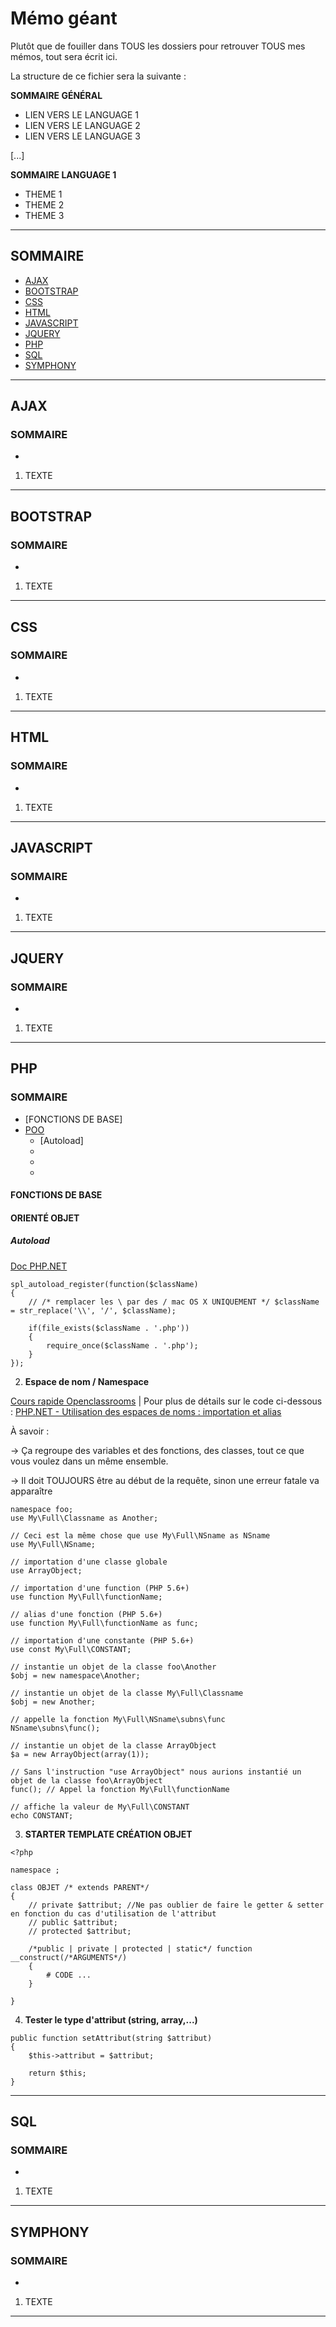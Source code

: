 # Mémo géant

Plutôt que de fouiller dans TOUS les dossiers pour retrouver TOUS mes mémos, tout sera écrit ici. 

La structure de ce fichier sera la suivante : 

**SOMMAIRE GÉNÉRAL**

- LIEN VERS LE LANGUAGE 1
- LIEN VERS LE LANGUAGE 2
- LIEN VERS LE LANGUAGE 3

[...]

**SOMMAIRE LANGUAGE 1**

- THEME 1 
- THEME 2 
- THEME 3


---

## SOMMAIRE

- [AJAX](https://github.com/Piotezaza/CoursNumericall/blob/master/M%C3%A9mo%20g%C3%A9ant.md#ajax)
- [BOOTSTRAP](https://github.com/Piotezaza/CoursNumericall/blob/master/M%C3%A9mo%20g%C3%A9ant.md#bootstrap)
- [CSS](https://github.com/Piotezaza/CoursNumericall/blob/master/M%C3%A9mo%20g%C3%A9ant.md#css)
- [HTML](https://github.com/Piotezaza/CoursNumericall/blob/master/M%C3%A9mo%20g%C3%A9ant.md#html)
- [JAVASCRIPT](https://github.com/Piotezaza/CoursNumericall/blob/master/M%C3%A9mo%20g%C3%A9ant.md#javascript)
- [JQUERY](https://github.com/Piotezaza/CoursNumericall/blob/master/M%C3%A9mo%20g%C3%A9ant.md#jquery)
- [PHP](https://github.com/Piotezaza/CoursNumericall/blob/master/M%C3%A9mo%20g%C3%A9ant.md#php)
- [SQL](https://github.com/Piotezaza/CoursNumericall/blob/master/M%C3%A9mo%20g%C3%A9ant.md#sql)
- [SYMPHONY](https://github.com/Piotezaza/CoursNumericall/blob/master/M%C3%A9mo%20g%C3%A9ant.md#symphony)

---

## AJAX

### SOMMAIRE

- []()

1. TEXTE

---

## BOOTSTRAP

### SOMMAIRE

- []()

1. TEXTE

---

## CSS

### SOMMAIRE

- []()

1. TEXTE

---

## HTML

### SOMMAIRE

- []()

1. TEXTE

---

## JAVASCRIPT

### SOMMAIRE

- []()

1. TEXTE

---

## JQUERY

### SOMMAIRE

- []()

1. TEXTE

---

## PHP

### SOMMAIRE

- [FONCTIONS DE BASE]
- [POO](https://github.com/Piotezaza/CoursNumericall/blob/master/M%C3%A9mo%20g%C3%A9ant.md#orient%C3%89-objet)
    - [Autoload]
    - []()
    - []()
    - []()

#### FONCTIONS DE BASE


#### ORIENTÉ OBJET

##### **Autoload**

[Doc PHP.NET](http://php.net/manual/fr/function.spl-autoload-register.php)

```
spl_autoload_register(function($className)
{
    // /* remplacer les \ par des / mac OS X UNIQUEMENT */ $className = str_replace('\\', '/', $className); 

    if(file_exists($className . '.php'))
    {
        require_once($className . '.php');
    }
});
```
2. **Espace de nom / Namespace**

[Cours rapide Openclassrooms](https://openclassrooms.com/courses/les-espaces-de-noms-namespace) | Pour plus de détails sur le code ci-dessous : [PHP.NET - Utilisation des espaces de noms : importation et alias](http://php.net/manual/fr/language.namespaces.importing.php)

À savoir : 

-> Ça regroupe des variables et des fonctions, des classes, tout ce que vous voulez dans un même ensemble. 

-> Il doit TOUJOURS être au début de la requête, sinon une erreur fatale va apparaître

```
namespace foo;
use My\Full\Classname as Another;

// Ceci est la même chose que use My\Full\NSname as NSname
use My\Full\NSname;

// importation d'une classe globale
use ArrayObject;

// importation d'une function (PHP 5.6+)
use function My\Full\functionName;

// alias d'une fonction (PHP 5.6+)
use function My\Full\functionName as func;

// importation d'une constante (PHP 5.6+)
use const My\Full\CONSTANT;

// instantie un objet de la classe foo\Another
$obj = new namespace\Another;

// instantie un objet de la classe My\Full\Classname
$obj = new Another;

// appelle la fonction My\Full\NSname\subns\func
NSname\subns\func();

// instantie un objet de la classe ArrayObject
$a = new ArrayObject(array(1));

// Sans l'instruction "use ArrayObject" nous aurions instantié un objet de la classe foo\ArrayObject
func(); // Appel la fonction My\Full\functionName

// affiche la valeur de My\Full\CONSTANT
echo CONSTANT; 
```

3. **STARTER TEMPLATE CRÉATION OBJET**

```
<?php

namespace ;

class OBJET /* extends PARENT*/
{
    // private $attribut; //Ne pas oublier de faire le getter & setter en fonction du cas d'utilisation de l'attribut
    // public $attribut;
    // protected $attribut;

    /*public | private | protected | static*/ function __construct(/*ARGUMENTS*/)
    {
        # CODE ...
    }

}
```

4. **Tester le type d'attribut (string, array,...)**

```
public function setAttribut(string $attribut)
{
    $this->attribut = $attribut;

    return $this;
}

```

---

## SQL

### SOMMAIRE

- []()

1. TEXTE

---

## SYMPHONY

### SOMMAIRE

- []()

1. TEXTE

---
